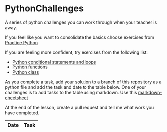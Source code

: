 # PythonChallenges

A series of python challenges you can work through when your teacher is away.

If you feel like you want to consolidate the basics choose exercises from [Practice Python](https://www.practicepython.org)

If you are feeling more confident, try exercises from the following list:

* [Python conditional statements and loops](https://www.w3resource.com/python-exercises/python-conditional-statements-and-loop-exercises.php)
* [Python functions](https://www.w3resource.com/python-exercises/python-functions-exercises.php)
* [Python class](https://www.w3resource.com/python-exercises/class-exercises/index.php)

As you complete a task, add your solution to a branch of this repository as a python file and add the task and date to the table below. One of your challenges is to add tasks to the table using markdown. Use this [markdown-cheetsheet](https://guides.github.com/pdfs/markdown-cheatsheet-online.pdf)

At the end of the lesson, create a pull request and tell me what work you have completed.

Date | Task
------------ | ------------
